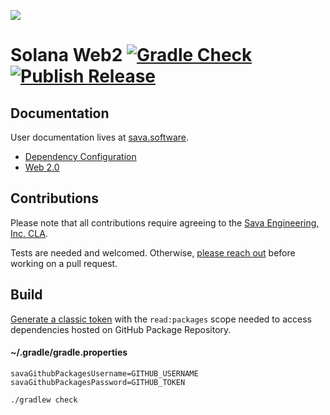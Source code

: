 ![](https://github.com/sava-software/sava/blob/003cf88b3cd2a05279027557f23f7698662d2999/assets/images/solana_java_cup.svg)

# Solana Web2 [![Gradle Check](https://github.com/sava-software/solana-web2/actions/workflows/build.yml/badge.svg)](https://github.com/sava-software/solana-web2/actions/workflows/build.yml) [![Publish Release](https://github.com/sava-software/solana-web2/actions/workflows/publish.yml/badge.svg)](https://github.com/sava-software/solana-web2/actions/workflows/publish.yml)

## Documentation

User documentation lives at [sava.software](https://sava.software/).

* [Dependency Configuration](https://sava.software/quickstart)
* [Web 2.0](https://sava.software/libraries/web2)

## Contributions

Please note that all contributions require agreeing to the [Sava Engineering, Inc. CLA](https://gist.github.com/jpe7s/09546e42783187c6d04f38e04184ecfa).

Tests are needed and welcomed. Otherwise, [please reach out](https://github.com/sava-software) before working on a pull request.

## Build

[Generate a classic token](https://github.com/settings/tokens) with the `read:packages` scope needed to access
dependencies hosted on GitHub Package Repository.

#### ~/.gradle/gradle.properties

```properties
savaGithubPackagesUsername=GITHUB_USERNAME
savaGithubPackagesPassword=GITHUB_TOKEN
```

```shell
./gradlew check
```
